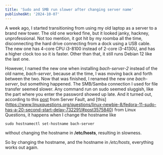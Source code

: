 ```yaml
---
title: 'Sudo and SMB run slower after changing server name'
publishedAt: '2024-10-07'
---
```

A week ago, I started transitioning from using my old laptop as a server to a brand new tower.
The old one worked fine, but it looked janky, hackney, unprofessional. Not too mention, it got
hit by my roomba all the time, disconnecting the hard drive connecting from a dock using a
USB cable. The new one has 4-core CPU i3-8100 instead of 2-core i3-4130U, and has a higher clock
too so it is faster. Other than that, it still runs Debian 12 like the last one.

However, I named the new one when installing *bach-server-2* instead of the old name, *bach-server*,
because at the time, I was moving back and forth between the two. Now that was finished, I renamed the new
one *bach-server*, but something happened. The SMB/Samba connection I used for file transfer seemed slower.
Any command run on sudo seemed sluggish, like the part where you enter the password showed up late.
And it turned out, according to this [post](https://serverfault.com/questions/38114/why-does-sudo-command-take-long-to-execute) from Server Fault, and [this] (https://www.linuxquestions.org/questions/linux-newbie-8/fedora-11-sudo-has-a-20-second-start-delay-732291/#post3575840) from Linux Questions,
it happens when I change the hostname like
```
sudo hostnamectl set-hostname bach-server
```
without changing the hostname in **/etc/hosts**, resulting in slowness.

So by changing the hostname, and the hostname in */etc/hosts*, everything works out again.